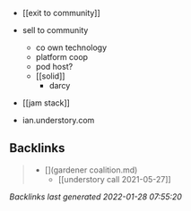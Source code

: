 - [[exit to community]]
- sell to community
	- co own technology
	- platform coop
	- pod host?
	- [[solid]]
		- darcy

- [[jam stack]]

- ian.understory.com



## Backlinks

> - [](gardener coalition.md)
>   - [[understory call 2021-05-27]]

_Backlinks last generated 2022-01-28 07:55:20_
